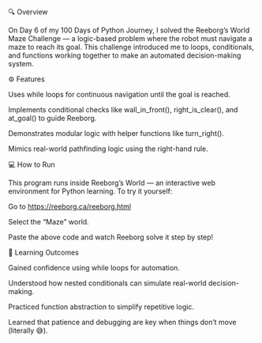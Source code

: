 🔍 Overview

On Day 6 of my 100 Days of Python Journey, I solved the Reeborg’s World Maze Challenge — a logic-based problem where the robot must navigate a maze to reach its goal. This challenge introduced me to loops, conditionals, and functions working together to make an automated decision-making system.

⚙️ Features

Uses while loops for continuous navigation until the goal is reached.

Implements conditional checks like wall_in_front(), right_is_clear(), and at_goal() to guide Reeborg.

Demonstrates modular logic with helper functions like turn_right().

Mimics real-world pathfinding logic using the right-hand rule.

💻 How to Run

This program runs inside Reeborg’s World — an interactive web environment for Python learning.
To try it yourself:

Go to https://reeborg.ca/reeborg.html

Select the “Maze” world.

Paste the above code and watch Reeborg solve it step by step!

🧠 Learning Outcomes

Gained confidence using while loops for automation.

Understood how nested conditionals can simulate real-world decision-making.

Practiced function abstraction to simplify repetitive logic.

Learned that patience and debugging are key when things don’t move (literally 😅).